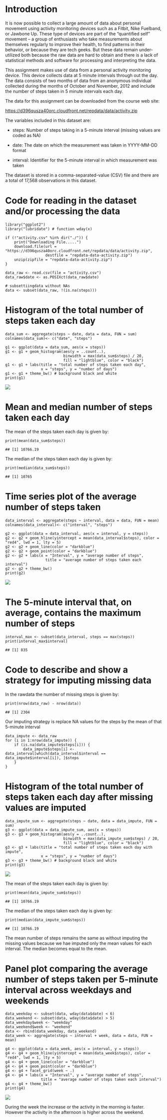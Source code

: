 Introduction
============

It is now possible to collect a large amount of data about personal
movement using activity monitoring devices such as a Fitbit, Nike
Fuelband, or Jawbone Up. These type of devices are part of the
“quantified self” movement – a group of enthusiasts who take
measurements about themselves regularly to improve their health, to find
patterns in their behavior, or because they are tech geeks. But these
data remain under-utilized both because the raw data are hard to obtain
and there is a lack of statistical methods and software for processing
and interpreting the data.

This assignment makes use of data from a personal activity monitoring
device. This device collects data at 5 minute intervals through out the
day. The data consists of two months of data from an anonymous
individual collected during the months of October and November, 2012 and
include the number of steps taken in 5 minute intervals each day.

The data for this assignment can be downloaded from the course web site:

<https://d396qusza40orc.cloudfront.net/repdata/data/activity.zip>

The variables included in this dataset are:

-   steps: Number of steps taking in a 5-minute interval (missing values
    are coded as NA)

-   date: The date on which the measurement was taken in YYYY-MM-DD
    format

-   interval: Identifier for the 5-minute interval in which measurement
    was taken

The dataset is stored in a comma-separated-value (CSV) file and there
are a total of 17,568 observations in this dataset.

Code for reading in the dataset and/or processing the data
==========================================================

    library("ggplot2")
    library("lubridate") # function wday(x)

    if (!"activity.csv" %in% dir("./")) {
        print("Downloading File.....")
        download.file(url = "https://d396qusza40orc.cloudfront.net/repdata/data/activity.zip",
                      destfile = "repdata-data-activity.zip")
        unzip(zipfile = "repdata-data-activity.zip")
    }

    data_raw <- read.csv(file = "activity.csv")
    data_raw$date <- as.POSIXct(data_raw$date)

    # subsettiingdata without NAs
    data <- subset(data_raw, !(is.na(steps)))

Histogram of the total number of steps taken each day
=====================================================

    data_sum <- aggregate(steps ~ date, data = data, FUN = sum)
    colnames(data_sum)<- c("date", "steps")

    g1 <- ggplot(data = data_sum, aes(x = steps))
    g1 <- g1 + geom_histogram(aes(y = ..count..),
                              binwidth = max(data_sum$steps) / 20,
                              fill = "lightblue", color = "black")
    g1 <- g1 + labs(title = "total number of steps taken each day",
                    x = "steps", y = "number of days")
    g1 <- g1 + theme_bw() # background black and white
    print(g1)

![](Project1_files/figure-markdown_strict/unnamed-chunk-3-1.png)

Mean and median number of steps taken each day
==============================================

The mean of the steps taken each day is given by:

    print(mean(data_sum$steps))

    ## [1] 10766.19

The median of the steps taken each day is given by:

    print(median(data_sum$steps))

    ## [1] 10765

Time series plot of the average number of steps taken
=====================================================

    data_interval <- aggregate(steps ~ interval, data = data, FUN = mean)
    colnames(data_interval)<- c("interval", "steps")

    g2 <- ggplot(data = data_interval, aes(x = interval, y = steps))
    g2 <- g2 + geom_hline(yintercept = mean(data_interval$steps), color = "red4", lwd = 1, lty = 5)
    g2 <- g2 + geom_line(color = "darkblue")
    g2 <- g2 + geom_point(color = "darkblue")
    g2 <- g2 + labs(x = "Interval", y = "average number of steps",
                      title = "average number of steps taken each interval")
    g2 <- g2 + theme_bw()
    print(g2)

![](Project1_files/figure-markdown_strict/unnamed-chunk-6-1.png)

The 5-minute interval that, on average, contains the maximum number of steps
============================================================================

    interval_max <- subset(data_interval, steps == max(steps))
    print(interval_max$interval)

    ## [1] 835

Code to describe and show a strategy for imputing missing data
==============================================================

In the rawdata the number of missing steps is given by:

    print(nrow(data_raw) - nrow(data))

    ## [1] 2304

Our imputing strategy is replace NA values for the steps by the mean of
that 5-minute interval

    data_impute <- data_raw
    for (i in 1:nrow(data_impute)) {
        if (is.na(data_impute$steps[i])) {
            data_impute$steps[i] <- data_interval[which(data_interval$interval == data_impute$interval[i]), ]$steps
        }
    }

Histogram of the total number of steps taken each day after missing values are imputed
======================================================================================

    data_impute_sum <- aggregate(steps ~ date, data = data_impute, FUN = sum)
    g3 <- ggplot(data = data_impute_sum, aes(x = steps))
    g3 <- g3 + geom_histogram(aes(y = ..count..),
                              binwidth = max(data_impute_sum$steps) / 20,
                              fill = "lightblue", color = "black")
    g3 <- g3 + labs(title = "total number of steps taken each day with impute",
                    x = "steps", y = "number of days")
    g3 <- g3 + theme_bw() # background black and white
    print(g3)

![](Project1_files/figure-markdown_strict/unnamed-chunk-10-1.png)

The mean of the steps taken each day is given by:

    print(mean(data_impute_sum$steps))

    ## [1] 10766.19

The median of the steps taken each day is given by:

    print(median(data_impute_sum$steps))

    ## [1] 10766.19

The mean number of steps remains the same as without imputing the
missing values because we hae imputed only the mean values for each
interval. The median becomes equal to the mean.

Panel plot comparing the average number of steps taken per 5-minute interval across weekdays and weekends
=========================================================================================================

    data_weekday <- subset(data, wday(data$date) < 6)
    data_weekend <- subset(data, wday(data$date) > 5)
    data_weekday$week <- "weekday"
    data_weekend$week <- "weekend"
    data <- rbind(data_weekday, data_weekend)
    data_week <- aggregate(steps ~ interval + week, data = data, FUN = mean)

    g4 <- ggplot(data = data_week, aes(x = interval, y = steps))
    g4 <- g4 + geom_hline(yintercept = mean(data_week$steps), color = "red4", lwd = 1, lty = 5)
    g4 <- g4 + geom_line(color = "darkblue")
    g4 <- g4 + geom_point(color = "darkblue")
    g4 <- g4 + facet_grid(week ~ .)
    g4 <- g4 + labs(x = "Interval", y = "average number of steps",
                    title = "average number of steps taken each interval")
    g4 <- g4 + theme_bw()
    print(g4)

![](Project1_files/figure-markdown_strict/unnamed-chunk-13-1.png)

During the week the increase or the activity in the morning is faster.
However the activity in the afternoon is higher across the weekend.
